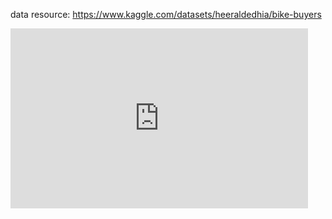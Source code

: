data resource: https://www.kaggle.com/datasets/heeraldedhia/bike-buyers

<div>
<iframe src="https://onedrive.live.com/embed?resid=C903C8BAF2A1521E%213189&amp;authkey=!AD1mVHHTpEhfy9o&amp;em=2&amp;wdAr=1.7777777777777777" width="476px" height="288px" frameborder="0">포함된 <a target="_blank" href="https://office.com">Microsoft Office</a> 프레젠테이션, 제공: <a target="_blank" href="https://office.com/webapps">Office</a></iframe>
